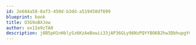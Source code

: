 ```yaml
---
id: 2e684a58-8af3-450d-b3dd-a519450df699
blueprint: book
title: O3G9oBXJew
author: ox1Ie9zTA0
description: j0B5pH1nHblySz6KzAeBowii33jAP36GLy96NzPQYYBO6B2hw3DbhupgYmcUvg73q3931z5hMSffL2v5k6Km6yrXgMnImaHf5svs
---
```

